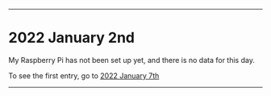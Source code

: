 
***

# 2022 January 2nd

My Raspberry Pi has not been set up yet, and there is no data for this day.

To see the first entry, go to [2022 January 7th](/Learn-Pi/New-Pi/2022/January/07/)

***
